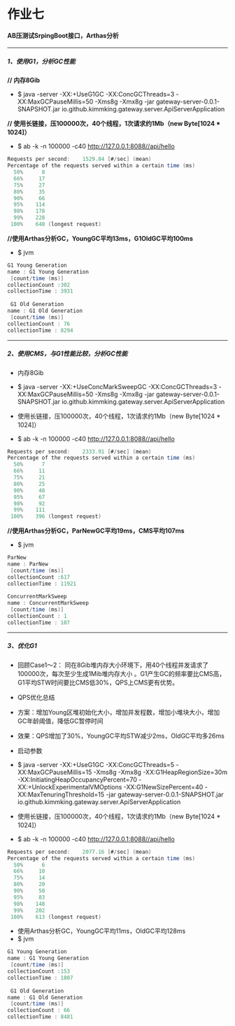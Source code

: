 # 作业七

#### AB压测试SrpingBoot接口，Arthas分析

------------

##### 1、使用G1，分析GC性能
**// 内存8Gib**
- $ java   -server  -XX:+UseG1GC  -XX:ConcGCThreads=3   -XX:MaxGCPauseMillis=50  -Xms8g -Xmx8g -jar gateway-server-0.0.1-SNAPSHOT.jar  io.github.kimmking.gateway.server.ApiServerApplication

**// 使用长链接，压100000次，40个线程，1次请求约1Mb（new Byte[1024 * 1024]）**
- $ ab -k -n 100000 -c40  http://127.0.0.1:8088//api/hello 
```java
Requests per second:    1529.84 [#/sec] (mean)
Percentage of the requests served within a certain time (ms)
  50%      8
  66%     17
  75%     27
  80%     35
  90%     66
  95%    114
  98%    178
  99%    228
 100%    648 (longest request)

```

**//使用Arthas分析GC，YoungGC平均13ms，G1OldGC平均100ms**
- $ jvm

```java
G1 Young Generation     
name : G1 Young Generation
 [count/time (ms)]           
collectionCount :302
collectionTime : 3931
									   
 G1 Old Generation           
name : G1 Old Generation
 [count/time (ms)]           
collectionCount : 76
collectionTime : 8294
```

------------

##### 2、使用CMS，与G1性能比较，分析GC性能

- 内存8Gib
- $ java -server  -XX:+UseConcMarkSweepGC -XX:ConcGCThreads=3  -XX:MaxGCPauseMillis=50  -Xms8g -Xmx8g -jar gateway-server-0.0.1-SNAPSHOT.jar  io.github.kimmking.gateway.server.ApiServerApplication

- 使用长链接，压100000次，40个线程，1次请求约1Mb（new Byte[1024 * 1024]）
- $ ab -k -n 100000 -c40  http://127.0.0.1:8088//api/hello
 
```java
Requests per second:    2333.91 [#/sec] (mean)
Percentage of the requests served within a certain time (ms)
  50%      7
  66%     11
  75%     21
  80%     25
  90%     48
  95%     67
  98%     92
  99%    111
 100%    396 (longest request)

```

**//使用Arthas分析GC，ParNewGC平均19ms，CMS平均107ms**
- $ jvm

```java
ParNew                          
name : ParNew
 [count/time (ms)]           
collectionCount :617									   
collectionTime : 11921
									   
ConcurrentMarkSweep      
name : ConcurrentMarkSweep
 [count/time (ms)]           
collectionCount : 1                
collectionTime : 107
```

------------

##### 3、优化G1

- 回顾Case1～2： 同在8Gib堆内存大小环境下，用40个线程并发请求了100000次，每次至少生成1Mib堆内存大小 。G1产生GC的频率要比CMS高，G1平均STW时间要比CMS低30%，QPS上CMS更有优势。

- QPS优化总结
- 方案：增加Young区堆初始化大小，增加并发程数，增加小堆块大小，增加GC年龄阈值，降低GC暂停时间
- 效果：QPS增加了30%，YoungGC平均STW减少2ms，OldGC平均多26ms

- 启动参数
- $ java -server -XX:+UseG1GC  -XX:ConcGCThreads=5 -XX:MaxGCPauseMillis=15 -Xms8g -Xmx8g -XX:G1HeapRegionSize=30m -XX:InitiatingHeapOccupancyPercent=70 -XX:+UnlockExperimentalVMOptions -XX:G1NewSizePercent=40 -XX:MaxTenuringThreshold=15 -jar gateway-server-0.0.1-SNAPSHOT.jar  io.github.kimmking.gateway.server.ApiServerApplication

- 使用长链接，压100000次，40个线程，1次请求约1Mb（new Byte[1024 * 1024]）
- $ ab -k -n 100000 -c40  http://127.0.0.1:8088//api/hello 

```java
Requests per second:    2077.16 [#/sec] (mean)
Percentage of the requests served within a certain time (ms)
  50%      6
  66%     10
  75%     14
  80%     20
  90%     50
  95%     83
  98%    148
  99%    202
 100%    613 (longest request)


```

- 使用Arthas分析GC，YoungGC平均11ms，OldGC平均128ms
- $ jvm
```java
G1 Young Generation     
name : G1 Young Generation
 [count/time (ms)]           
collectionCount :153
collectionTime : 1807
									   
 G1 Old Generation           
name : G1 Old Generation
 [count/time (ms)]           
collectionCount : 66
collectionTime : 8481
```

